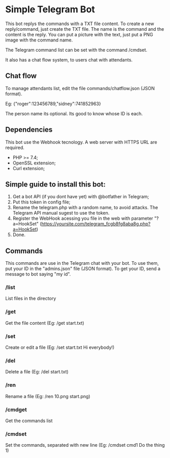 # Simple Telegram Bot

This bot replys the commands with a TXT file content. To create a new reply/command, just create the TXT file. The name is the command and the content is the reply. You can put a picture with the text, just put a PNG image with the command name.

The Telegram command list can be set with the command /cmdset.

It also has a chat flow system, to users chat with attendants.

## Chat flow

To manage attendants list, edit the file commands/chatflow.json (JSON format).

Eg: {"roger":123456789,"sidney":741852963}

The person name its optional. Its good to know whose ID is each.

## Dependencies

This bot use the Webhook tecnology. A web server with HTTPS URL are required.
- PHP >= 7.4;
- OpenSSL extension;
- Curl extension;

## Simple guide to install this bot:

1) Get a bot API (if you dont have yet) with @botfather in Telegram;
2) Put this token in config file;
3) Rename the telegram.php with a random name, to avoid attacks. The Telegram API manual sugest to use the token.
4) Register the WebHook acessing you file in the web with parameter "?a=HookSet" (https://yoursite.com/telegram_fcgb8fg8aba8g.php?a=HookSet)
5) Done.

## Commands

This commands are use in the Telegram chat with your bot.
To use them, put your ID in the "admins.json" file (JSON format).
To get your ID, send a message to bot saying "my id".

### /list
List files in the directory

### /get
Get the file content (Eg: /get start.txt)

### /set
Create or edit a file (Eg: /set start.txt Hi everybody!)

### /del
Delete a file (Eg: /del start.txt)

### /ren
Rename a file (Eg: /ren 10.png start.png)

### /cmdget
Get the commands list

### /cmdset
Set the commands, separated with new line (Eg: /cmdset cmd1 Do the thing 1)
